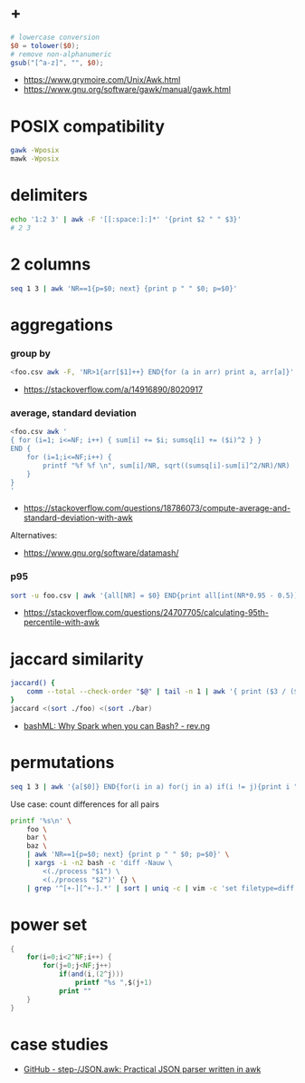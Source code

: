 # +

```awk
# lowercase conversion
$0 = tolower($0);
# remove non-alphanumeric
gsub("[^a-z]", "", $0);
```

- https://www.grymoire.com/Unix/Awk.html
- https://www.gnu.org/software/gawk/manual/gawk.html

# POSIX compatibility

```bash
gawk -Wposix
mawk -Wposix
```

# delimiters

```bash
echo '1:2 3' | awk -F '[[:space:]:]*' '{print $2 " " $3}'
# 2 3
```

# 2 columns

```bash
seq 1 3 | awk 'NR==1{p=$0; next} {print p " " $0; p=$0}'
```

# aggregations

### group by

```bash
<foo.csv awk -F, 'NR>1{arr[$1]++} END{for (a in arr) print a, arr[a]}'
```

- https://stackoverflow.com/a/14916890/8020917

### average, standard deviation

```bash
<foo.csv awk '
{ for (i=1; i<=NF; i++) { sum[i] += $i; sumsq[i] += ($i)^2 } }
END {
    for (i=1;i<=NF;i++) {
        printf "%f %f \n", sum[i]/NR, sqrt((sumsq[i]-sum[i]^2/NR)/NR)
    }
}
'
```

- https://stackoverflow.com/questions/18786073/compute-average-and-standard-deviation-with-awk

Alternatives:

- https://www.gnu.org/software/datamash/

### p95

```bash
sort -u foo.csv | awk '{all[NR] = $0} END{print all[int(NR*0.95 - 0.5)]}'
```

- https://stackoverflow.com/questions/24707705/calculating-95th-percentile-with-awk

# jaccard similarity

```bash
jaccard() {
    comm --total --check-order "$@" | tail -n 1 | awk '{ print ($3 / ($3 + $2 + $1)) }'
}
jaccard <(sort ./foo) <(sort ./bar)
```

- [bashML: Why Spark when you can Bash? \- rev\.ng](https://rev.ng/blog/bashml/post.html)

# permutations

```bash
seq 1 3 | awk '{a[$0]} END{for(i in a) for(j in a) if(i != j){print i " " j}}'
```

Use case: count differences for all pairs

```bash
printf '%s\n' \
    foo \
    bar \
    baz \
    | awk 'NR==1{p=$0; next} {print p " " $0; p=$0}' \
    | xargs -i -n2 bash -c 'diff -Nauw \
        <(./process "$1") \
        <(./process "$2")' {} \
    | grep '^[+-][^+-].*' | sort | uniq -c | vim -c 'set filetype=diff' -
```

# power set

```awk
{
    for(i=0;i<2^NF;i++) {
        for(j=0;j<NF;j++)
            if(and(i,(2^j)))
                printf "%s ",$(j+1)
            print ""
    }
}
```

# case studies

- [GitHub \- step\-/JSON\.awk: Practical JSON parser written in awk](https://github.com/step-/JSON.awk)
